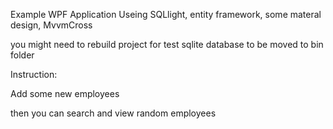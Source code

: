 Example WPF Application Useing SQLlight, entity framework, some materal design, MvvmCross

you might need to rebuild project for test sqlite database to be moved to bin folder

Instruction:

Add some new employees

then you can search and view random employees
